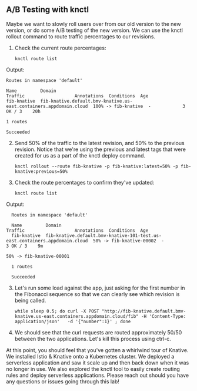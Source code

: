 ## A/B Testing with knctl

Maybe we want to slowly roll users over from our old version to the new version, or do some A/B testing of the new version. We can use the knctl rollout command to route traffic percentages to our revisions.

1. Check the current route percentages:

	```
	knctl route list
	```

  Output:
  ```
  Routes in namespace 'default'

  Name         Domain                                                              Traffic                   Annotations  Conditions  Age  
  fib-knative  fib-knative.default.bmv-knative.us-east.containers.appdomain.cloud  100% -> fib-knative  -            3 OK / 3    20h  

  1 routes

  Succeeded
  ```

2. Send 50% of the traffic to the latest revision, and 50% to the previous revision. Notice that we're using the previous and latest tags that were created for us as a part of the knctl deploy command.

	```
	knctl rollout --route fib-knative -p fib-knative:latest=50% -p fib-knative:previous=50%
	```

3. Check the route percentages to confirm they've updated:

	```
	knctl route list
	```

  Output:
  ```
	Routes in namespace 'default'

	Name         Domain                                                                       Traffic                   Annotations  Conditions  Age  
	fib-knative  fib-knative.default.bmv-knative-101-test.us-east.containers.appdomain.cloud  50% -> fib-knative-00002  -            3 OK / 3    9m  
	                                                                                          50% -> fib-knative-00001                             

	1 routes

	Succeeded
```

3. Let's run some load against the app, just asking for the first number in the Fibonacci sequence so that we can clearly see which revision is being called.

	```
	while sleep 0.5; do curl -X POST "http://fib-knative.default.bmv-knative.us-east.containers.appdomain.cloud/fib" -H 'Content-Type: application/json'   -d '{"number":1}' ; done
	```

4. We should see that the curl requests are routed approximately 50/50 between the two applications. Let's kill this process using ctrl-c.


At this point, you should feel that you've gotten a whirlwind tour of Knative. We installed Istio & Knative onto a Kubernetes cluster. We deployed a serverless application and saw it scale up and then back down when it was no longer in use. We also explored the knctl tool to easily create routing rules and deploy serverless applications. Please reach out should you have any questions or issues going through this lab!

